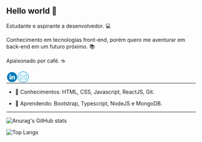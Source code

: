 ## Hello world  👋

Estudante e aspirante a desenvolvedor. :computer:

Conhecimento em tecnologias front-end, porém quero me aventurar em back-end em um futuro próximo. :books:

Apaixonado por café. :coffee:

<a target="_blank" href="https://www.linkedin.com/in/jvmsantos13/">
  <img align="left" alt="LinkdeIN" width="30px" src="linkedin.png" />
</a>

<a target="_blank" href="mailto:jvmsantos13@gmail.com">
  <img align="left" alt="Gmail" width="30px" src="email.png" />
</a>

<br /> <hr>

- :pushpin: Conhecimentos: HTML, CSS, Javascript, ReactJS, Git.

- :blue_book: Aprendendo: Bootstrap, Typescript, NodeJS e MongoDB.

<hr>

![Anurag's GitHub stats](https://github-readme-stats.vercel.app/api?username=jvmsantos13&show_icons=true&theme=highcontrast)

![Top Langs](https://github-readme-stats.vercel.app/api/top-langs/?username=jvmsantos13&layout=compact&theme=highcontrast)
